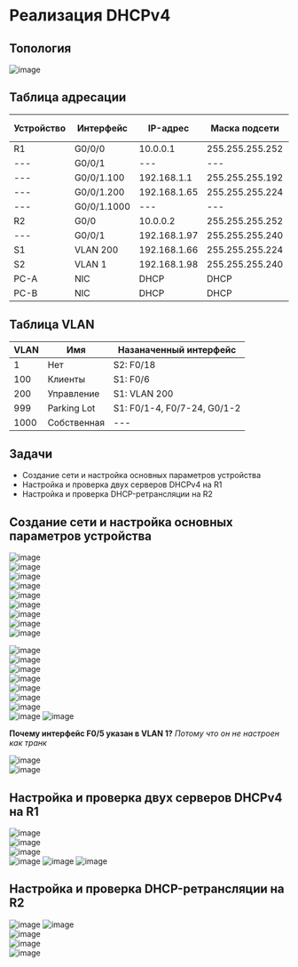 # Реализация DHCPv4  
## Топология  
![image](https://github.com/user-attachments/assets/0b4f9033-b6bd-496d-8baa-9ced4ed4a29f)  
## Таблица адресации  
Устройство | Интерфейс | IP-адрес | Маска подсети | Шлюз по умолчанию  
--- | ---- | --- | ---- | ----- 
R1 | G0/0/0 | 10.0.0.1 | 255.255.255.252 | --- 
--- | G0/0/1 | --- | --- | ---  
--- | G0/0/1.100 | 192.168.1.1 | 255.255.255.192 | ---
--- | G0/0/1.200 | 192.168.1.65 | 255.255.255.224 | ---  
--- | G0/0/1.1000 | --- | --- | ---  
R2 | G0/0 | 10.0.0.2 | 255.255.255.252 | ---
--- | G0/0/1 | 192.168.1.97 | 255.255.255.240 | ---   
S1 |VLAN 200 | 192.168.1.66 | 255.255.255.224 | 192.168.1.65   
S2 | VLAN 1 | 192.168.1.98 | 255.255.255.240 | 192.168.1.97 
PC-A | NIC | DHCP | DHCP | DHCP 
PC-B | NIC | DHCP | DHCP | DHCP 
## Таблица VLAN  
VLAN | Имя | Назаначенный интерфейс 
--- | --- | ---- 
1 | Нет | S2: F0/18 
100 | Клиенты | S1: F0/6 
200 | Управление | S1: VLAN 200 
999 | Parking Lot | S1: F0/1-4, F0/7-24, G0/1-2 
1000 | Собственная | ---
## Задачи   
* Создание сети и настройка основных параметров устройства  
* Настройка и проверка двух серверов DHCPv4 на R1
* Настройка и проверка DHCP-ретрансляции на R2
## Создание сети и настройка основных параметров устройства  
![image](https://github.com/user-attachments/assets/0a7dadbd-e641-4ad5-a658-f14b18adb44a)  
![image](https://github.com/user-attachments/assets/187bd4d7-f103-4f7b-9f09-814a30ea793b)  
![image](https://github.com/user-attachments/assets/f3de1a2a-4578-4c48-8d2e-2b91d6ef2b26)  
![image](https://github.com/user-attachments/assets/6d0b4992-1ad4-4645-8678-e639848704b1)  
![image](https://github.com/user-attachments/assets/08cdcdbe-d9f0-4a2a-8f3d-a15220a4e7b3)   
![image](https://github.com/user-attachments/assets/a6e4c708-c667-4cfb-8e71-d6c8221537b4)  
![image](https://github.com/user-attachments/assets/1313ba93-f077-4ea3-a9b5-abb94258e824)  
![image](https://github.com/user-attachments/assets/c02d3ea6-63cf-4c36-9f4e-3903b33ef40e)   
![image](https://github.com/user-attachments/assets/1008db24-f12f-4485-82bf-7d3bebaa18d5)

![image](https://github.com/user-attachments/assets/95abe565-7447-433d-9c53-25b96381f8bd)   
![image](https://github.com/user-attachments/assets/c8adb420-776e-4b27-9d5e-75f002572745)    
![image](https://github.com/user-attachments/assets/b01389e8-0c14-4d7c-9002-afc9e0379bd7)  
![image](https://github.com/user-attachments/assets/d31e29b2-51ba-4b55-9c9f-9ae75ce86b29)    
![image](https://github.com/user-attachments/assets/5564d1f6-f73a-4d41-8ba3-750531a62854)   
![image](https://github.com/user-attachments/assets/61eb03c4-786d-43cf-847e-914eec17b59e)  
![image](https://github.com/user-attachments/assets/c0f1cea9-d7ad-4528-876b-bfb1257ad4c7)  
![image](https://github.com/user-attachments/assets/ad098c14-40b8-4a97-973e-976ff5bbfcff)
![image](https://github.com/user-attachments/assets/7c36f9eb-a4cb-40fb-80ca-2f2b891ec405)  

**Почему интерфейс F0/5 указан в VLAN 1?**
_Потому что он не настроен как транк_  

![image](https://github.com/user-attachments/assets/57ecb344-d9f7-4266-8aad-a563275397d7)  
![image](https://github.com/user-attachments/assets/df38034a-bb4f-4cc1-95c4-b9c98549c480)
 ## Настройка и проверка двух серверов DHCPv4 на R1  
 ![image](https://github.com/user-attachments/assets/2d835488-e61b-43ed-8cfe-e035f4703b38)  
 ![image](https://github.com/user-attachments/assets/09ac57d4-9b74-4a65-b5ad-a626f37efdf6)  
 ![image](https://github.com/user-attachments/assets/43a4bb4b-8ee7-4e50-945a-b7f6d6fda0e8)  
 ![image](https://github.com/user-attachments/assets/c61be7a7-6f30-4c9b-9a3a-7b29cb872d98)
 ![image](https://github.com/user-attachments/assets/ad4b65c8-edcf-456e-81e7-02bb9241bb79)
 ![image](https://github.com/user-attachments/assets/1d749c20-c148-422b-8b92-903368a7fc1c)  
## Настройка и проверка DHCP-ретрансляции на R2
 ![image](https://github.com/user-attachments/assets/7848cff1-58e7-423f-ac08-ba2ca6a0dd10)
 ![image](https://github.com/user-attachments/assets/a2028d7c-4f06-42f5-b168-511b96e0329d)  
 ![image](https://github.com/user-attachments/assets/6adc8f5f-4e38-41e7-b419-75fc195b8ddb)  
 ![image](https://github.com/user-attachments/assets/2e4b9e98-e0a5-4edd-89cb-f970fe33aa89)  
 ![image](https://github.com/user-attachments/assets/e8e786d4-b629-48e2-a23f-932d93f2f268)









 

















